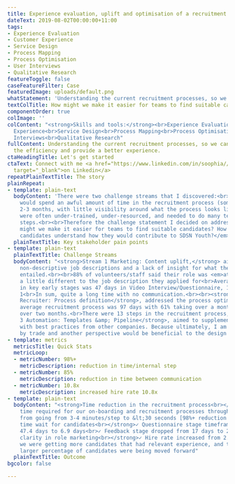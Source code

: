 ```yaml
---
title: Experience evaluation, uplift and optimisation of a recruitment process
dateText: 2019-08-02T00:00:00+11:00
tags:
- Experience Evaluation
- Customer Experience
- Service Design
- Process Mapping
- Process Optimisation
- User Interviews
- Qualitative Research
featureToggle: false
caseFeatureFilter: Case
featuredImage: uploads/default.png
whatStatement: 'Understanding the current recruitment processes, so we can better optimise the efficiency and provide a better experience.'
textColTitle: How might we make it easier for teams to find suitable candidates?
componentOrder: true
colImage: ''
colContent: "<strong>Skills and tools:</strong><br>Experience Evaluation<br>Customer
  Experience<br>Service Design<br>Process Mapping<br>Process Optimisation<br>User
  Interviews<br>Qualitative Research"
fullContent: Understanding the current recruitment processes, so we can better optimise
  the efficiency and provide a better experience.
ctaHeadingTitle: Let's get started
ctaText: Connect with me <a href="https://www.linkedin.com/in/soophia//" title=""
  target="_blank">on Linkedin</a>
repeatPlainTextTitle: The story
plainRepeat:
- template: plain-text
  bodyContent: 'There were two challenge streams that I discovered:<br><strong>Candidates</strong>
    would spend an awful amount of time in the recruitment process (sometimes up to
    2-3 months, with little visibility around what the process looks like.).<br><strong>Recruiters</strong>
    were often under-trained, under-resourced, and needed to do many tedious and manual
    steps.<br><br>Therefore the challenge statement I decided on addressing was: <strong><em>How
    might we make it easier for teams to find suitable candidates? How might we help
    candidates understand how they would contribute to SDSN Youth?</em></strong>'
  plainTextTitle: Key stakeholder pain points
- template: plain-text
  plainTextTitle: Challenge Streams
  bodyContent: "<strong>Stream 1 Marketing: Content uplift,</strong> aimed to address
    non-descriptive job descriptions and a lack of insight for what the roles actually
    entailed.<br><br>88% of volunteers/staff said their role was <em>at least</em>
    a little different to the job description they applied for<br>Average time spent
    in key early stages was 47 days in Video Interview/Questionnaire, 17 days in Feedback
    1<br>In sum, quite a long time with no communication.<br><br><strong>Stream 2
    Recruiter: Process definition</strong>, addressed the process optimisation. The
    average recruitment process was 97 days with 61% taking over a month23% taking
    over two months.<br>There were 13 steps in the recruitment process, all done manually.<br><br><strong>Stream
    3 Automation: Templates &amp; Pipeline</strong>, aimed to supplement my own findings
    with best practices from other companies. Because ultimately, I am not a recruiter
    by trade and another perspective would be beneficial to the design process."
- template: metrics
  metricsTitle: Quick Stats
  metricLoop:
  - metricNumber: 98%+
    metricDescription: reduction in time/internal step
  - metricNumber: 85%
    metricDescription: reduction in time between communication
  - metricNumber: 10.8x
    metricDescription: increased hire rate 10.8x
- template: plain-text
  bodyContent: "<strong>Time reduction in the recruitment process<br></strong>✓ Cut
    time required for our on-boarding and recruitment processes through process automation,
    from going from 3-4 minutes/step to &lt;30 seconds [98%+ reduction in time needed/step]<br><br><strong>Reduced
    time wait for candidates<br></strong>✓ Questionnaire stage timeframe dropped from
    47.4 days to 6.9 days<br>✓ Feedback stage dropped from 17 days to 2 days<br><br><strong>More
    clarity in role marketing<br></strong>✓ Hire rate increased from 2.5% to 27% -
    we were getting more candidates that had relevant experience, and therefore a
    larger percentage of candidates were being moved forward"
  plainTextTitle: Outcome
bgcolor: false

---
```

